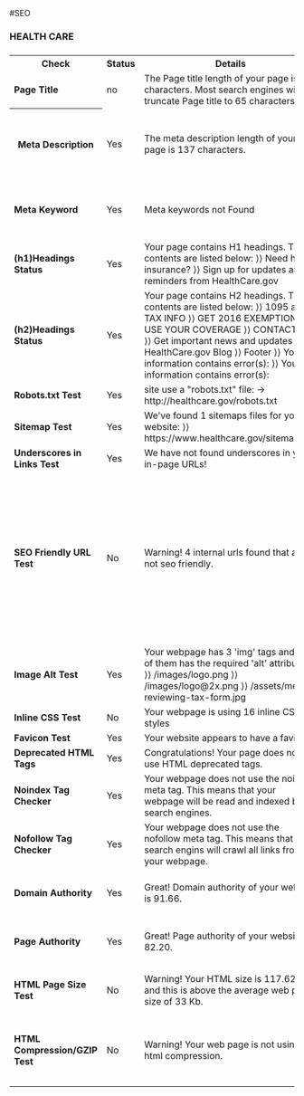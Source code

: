 #SEO
<html>
<body>
<style>
body {
back-groundimage: url("health.html");
}
</style>
<h3><b>HEALTH CARE</b><h3>
<table>
<tr>
<th><b>Check</b></th>
<th><b>Status</b></th>
<th><b>Details</b></th>
<th><b>Suggestion</b></th>
</tr>
<tr>
<td><b>Page Title</b></td>
<td>no</td>
<td>The Page title length of your page is 71 characters. Most search engines will truncate Page title to 65 characters.</td>
<td>The page title should limit to 65 character.</td>
</tr>
<tr>
<th><b>Meta Description</b></th>
<td>Yes</td>
<td>The meta description length of your page is 137 characters.</td>
<td>Most search engines will truncate meta descriptions to 160 characters.</td>
</tr>
<tr>
<td><b>Meta Keyword</b></td>
<td>Yes</td>
<td>Meta keywords not Found</td>
<td>Google Does not accept meta keywords any more.</td>
</tr>
<tr>
<td><b>(h1)Headings Status</b></td>
<td>Yes</td>
<td>Your page contains H1 headings. Their contents are listed below:
⟩⟩ Need health insurance?
⟩⟩ Sign up for updates and reminders from HealthCare.gov</td>
</tr>
<tr>
<td><b>(h2)Headings Status</b></td>
<td>Yes</td>
<td>Your page contains H2 headings. Their contents are listed below:
⟩⟩ 1095 and TAX INFO
⟩⟩ GET 2016 EXEMPTIONS
⟩⟩ USE YOUR COVERAGE
⟩⟩ CONTACT US
⟩⟩ Get important news and updates
⟩⟩ HealthCare.gov Blog
⟩⟩ Footer
⟩⟩ Your information contains error(s):
⟩⟩ Your information contains error(s):
</td>
</tr>
<tr>
<td><b>Robots.txt Test</b></td>
<td>Yes</td>
<td> site use a "robots.txt" file:
-> http://healthcare.gov/robots.txt
</td>
</tr>
<tr>
<td><b>Sitemap Test	</b></td>
<td>Yes</td>
<td>We've found 1 sitemaps files for your website:
⟩⟩ https://www.healthcare.gov/sitemap.xml</td>
</tr>
<tr>
<td><b>Underscores in Links Test</b></td>
<td>Yes</td>
<td>We have not found underscores in your in-page URLs!</td>
</tr>
<tr>
<td><b>SEO Friendly URL Test</b></td>
<td>No</td>
<td>Warning! 4 internal urls found that are not seo friendly.</td>
<td>An SEO friendly url must caontain only lower alphabets, numbers, slashes(/), dash(-). Underscores, upercase Alphabets and specialchars (e-g: & ? %) are nto seo friendly.</td>
</tr>
<tr>
<td><b>Image Alt Test	</b></td>
<td>Yes</td>
<td>Your webpage has 3 'img' tags and all of them has the required 'alt' attribute.
⟩⟩ /images/logo.png
⟩⟩ /images/logo@2x.png
⟩⟩ /assets/men-reviewing-tax-form.jpg
</td>
</tr>
<tr>
<td><b>Inline CSS Test	</b></td>
<td>No</td>
<td>Your webpage is using 16 inline CSS styles</td>
</tr>
<tr>
<td><b>Favicon Test</b></td>
<td>Yes</td>
<td>Your website appears to have a favicon.</td>
</tr>
<tr>
<td><b>Deprecated HTML Tags	</b></td>
<td>Yes</td>
<td>Congratulations! Your page does not use HTML deprecated tags.</td>
</tr>
<tr>
<td><b>Noindex Tag Checker</b></td>
<td>Yes</td>
<td>Your webpage does not use the noindex meta tag. This means that your webpage will be read and indexed by search engines.
</td>
</tr>
<tr>
<td><b>Nofollow Tag Checker</b></td>
<td>Yes</td>
<td>Your webpage does not use the nofollow meta tag. This means that search engins will crawl all links from your webpage.
</td>
</tr>
<tr>
<td><b>Domain Authority</b></td>	
<td>Yes</td>
<td>Great! Domain authority of your website is 91.66.</td>
<td>It is good to have domain authority more than 20.</td>
</tr>
<tr>
<td><b>Page Authority</b></td>	
<td>Yes</td>
<td>Great! Page authority of your website is 82.20.</td>
<td>It is good to have page authority more than 20.</td>
</tr>
<tr>
<td><b>HTML Page Size Test</b></td>	
<td>No</td>
<td>Warning! Your HTML size is 117.62 Kb and this is above the average web page size of 33 Kb.</td>
<td>This leads to a slower page loading time than average.</td>
</tr>
<tr>
<td><b>HTML Compression/GZIP Test</b></td>	
<td>No</td>
<td>Warning! Your web page is not using html compression.</td>
<td>It is recommended to use html compression e-g: gzip compression</td>
</tr>
</table>
</body>
</html>
